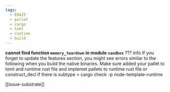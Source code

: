 ```yaml
---
tags:
  - E0425
  - pallet
  - cargo
  - toml
  - runtime
  - build
---
```



**cannot find function `memory_teardown` in module `sandbox`**
??? info
    If you forget to update the features section, you might see errors similar to the following when you build the native binaries.
    Make sure added your pallet to toml and runtime rust file and implemet pallets to runtime rust file or construct_decl if there is subtype
    > cargo check -p node-template-runtime

[[issue-substrate]]

